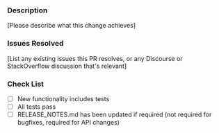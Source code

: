 ### Description

[Please describe what this change achieves]

### Issues Resolved

[List any existing issues this PR resolves, or any Discourse or
StackOverflow discussion that's relevant]

### Check List

- [ ] New functionality includes tests
- [ ] All tests pass
- [ ] RELEASE\_NOTES.md has been updated if required (not required for bugfixes, required for API changes)